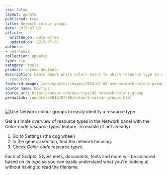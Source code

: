 ```yaml
---
rss: false
layout: update
published: true
title: Network colour groups
date: 2015-07-08
article:
  written_on: 2015-07-08
  updated_on: 2015-07-08
authors:
- umarhansa
collection: updates
type: tip
category: tools
product: chrome-devtools
description: Learn about which colors match to which resource type to easy identify
  resources.
featured-image: /web/updates/images/2015-07-08-use-network-colour-groups-to-easily-identify-a-resource-type/network-colour-group.gif
source_name: DevTips
source_url: https://umaar.com/dev-tips/42-network-colour-group
permalink: /updates/2015/07/08/network-colour-groups.html
---
```

<img src="/web/updates/images/2015-07-08-use-network-colour-groups-to-easily-identify-a-resource-type/network-colour-group.gif" alt="Use Network colour groups to easily identify a resource type">

Get a simple overview of resource types in the Network panel with the <em>Color-code resource types</em> feature. To enable (if not already)

<ol>
<li>Go to Settings (the cog wheel)</li>
<li>In the general section, find the network heading.</li>
<li>Check <em>Color-code resource types</em>.</li>
</ol>

Each of Scripts, Stylesheets, documents, fonts and more will be coloured based on its type so you can easily understand what you're looking at without having to read the filename.



		